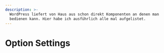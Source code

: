 ```yaml
---
description: >-
  WordPress liefert von Haus aus schon direkt Komponenten an denen man sich
  bedienen kann. Hier habe ich ausführlich alle mal aufgelistet.
---
```


# Option Settings

